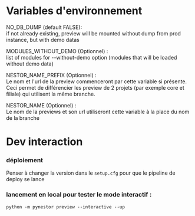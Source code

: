 # Variables d'environnement
NO_DB_DUMP (default FALSE):  
if not already existing, preview will be mounted without dump from prod instance, but with demo datas  

MODULES_WITHOUT_DEMO (Optionnel) :  
list of modules for --without-demo option (modules that will be loaded without demo data) 

NESTOR_NAME_PREFIX (Optionnel) :  
Le nom et l'url de la preview commenceront par cette variable si présente. Ceci permet de différencier les preview de 2 projets (par exemple core et filiale) qui utilisent la même branche. 

NESTOR_NAME (Optionnel) :  
Le nom de la previews et son url utiliseront cette variable à la place du nom de la branche

# Dev interaction

### déploiement 
Penser à changer la version dans le `setup.cfg` pour que le pipeline de deploy se lance
### lancement en local pour tester le mode interactif : 
`python -m pynestor preview --interactive --up`
